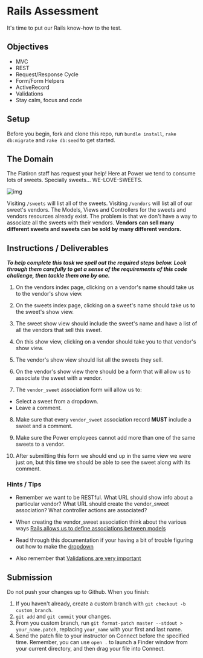 # Rails Assessment

It's time to put our Rails know-how to the test.

## Objectives
+ MVC
+ REST
+ Request/Response Cycle
+ Form/Form Helpers
+ ActiveRecord
+ Validations
+ Stay calm, focus and code

## Setup

Before you begin, fork and clone this repo, run `bundle install`, `rake db:migrate` and `rake db:seed` to get started.

## The Domain

The Flatiron staff has request your help! Here at Power we tend to consume lots of sweets. Specially sweets... WE-LOVE-SWEETS.

![img](https://media.giphy.com/media/HGe4zsOVo7Jvy/giphy.gif)

Visiting `/sweets` will list all of the sweets. Visiting `/vendors` will list all of our sweet's vendors. The Models, Views and Controllers for the sweets and vendors resources already exist. The problem is that we don't have a way to associate all the sweets with their vendors. **Vendors can sell many different sweets and sweets can be sold by many different vendors.**

## Instructions / Deliverables

***To help complete this task we spell out the required steps below. Look through them carefully to get a sense of the requirements of this code challenge, then tackle them one by one.***

1. On the vendors index page, clicking on a vendor's name should take us to the vendor's show view.

2. On the sweets index page, clicking on a sweet's name should take us to the sweet's show view.

3. The sweet show view should include the sweet's name and have a list of all the vendors that sell this sweet.

4. On this show view, clicking on a vendor should take you to that vendor's show view.

5. The vendor's show view should list all the sweets they sell.

6. On the vendor's show view there should be a form that will allow us to associate the sweet with a vendor.

7. The `vendor_sweet` association form will allow us to:
  * Select a sweet from a dropdown.
  * Leave a comment.

8. Make sure that every `vendor_sweet` association record **MUST** include a sweet and a comment.

9. Make sure the Power employees cannot add more than one of the same sweets to a vendor.

10. After submitting this form we should end up in the same view we were just on, but this time we should be able to see the sweet along with its comment.


### Hints / Tips

+ Remember we want to be RESTful. What URL should show info about a particular vendor? What URL should create the vendor_sweet association? What controller actions are associated?

+ When creating the vendor_sweet association think about the various ways [Rails allows us to define associations between models](http://guides.rubyonrails.org/association_basics.html)
+ Read through this documentation if your having a bit of trouble figuring out how to make the [dropdown](http://guides.rubyonrails.org/form_helpers.html#making-select-boxes-with-ease)

+ Also remember that [Validations are very important](http://guides.rubyonrails.org/active_record_validations.html)


## Submission

Do not push your changes up to Github. When you finish:

1. If you haven't already, create a custom branch with `git checkout -b custom_branch`.
1. `git add` and `git commit` your changes.
1. From you custom branch, run `git format-patch master --stdout > your_name.patch`, replacing `your_name` with your first and last name.
1. Send the patch file to your instructor on Connect before the specified time. Remember, you can use `open .` to launch a Finder window from your current directory, and then drag your file into Connect.
